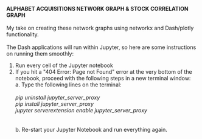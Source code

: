 <b> ALPHABET ACQUISITIONS NETWORK GRAPH & STOCK CORRELATION GRAPH</b>
<br><br>
My take on creating these network graphs using networkx and Dash/plotly functionality.
<br><br>
The Dash applications will run within Jupyter, so here are some instructions on running them smoothly:

1. Run every cell of the Jupyter notebook
2. If you hit a "404 Error: Page not Found" error at the very bottom of the notebook, proceed with the following steps in a new terminal window: <br>
  a. Type the following lines on the terminal:
    <br><br>
          <i> pip uninstall jupyter_server_proxy </i> <br>
          <i> pip install jupyter_server_proxy </i> <br>
          <i> jupyter serverextension enable jupyter_server_proxy </i>  <br>
    <br><br>
  b. Re-start your Jupyter Notebook and run everything again. 
